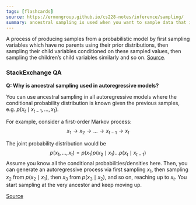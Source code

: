 ```yaml
---
tags: [flashcards]
source: https://ermongroup.github.io/cs228-notes/inference/sampling/
summary: ancestral sampling is used when you want to sample data that is conditioned on other data. You first sample from a distribution that isn't conditioned on anything and then sample from subsequent distributions conditioned on this value.
---
```


A process of producing samples from a probabilistic model by first sampling variables which have no parents using their prior distributions, then sampling their child variables conditioned on these sampled values, then sampling the children’s child variables similarly and so on. [Source](https://www.mbmlbook.com/LearningSkills_Diagnosing_the_problem.html).

### StackExchange QA
**Q: Why is ancestral sampling used in autoregressive models?**

You can use ancestral sampling in all autoregressive models where the conditional probability distribution is known given the previous samples, e.g. $p(x_t \mid x_{t - 1}, \dots, x_1)$.

For example, consider a first-order Markov process:
$$x_1\rightarrow x_2\rightarrow \dots \rightarrow x_{t-1}\rightarrow x_t$$

The joint probability distribution would be $$p(x_1, \dots, x_t)=p(x_1)p(x_2 \mid x_1) \dots p(x_t \mid x_{t - 1})$$
Assume you know all the conditional probabilities/densities here. Then, you can generate an autoregressive process via first sampling $x_1$, then sampling $x_2$ from $p(x_2 \mid x_1)$, then $x_3$ from $p(x_3 \mid x_2)$, and so on, reaching up to $x_t$. You start sampling at the very ancestor and keep moving up.

[Source](https://stats.stackexchange.com/a/532102)